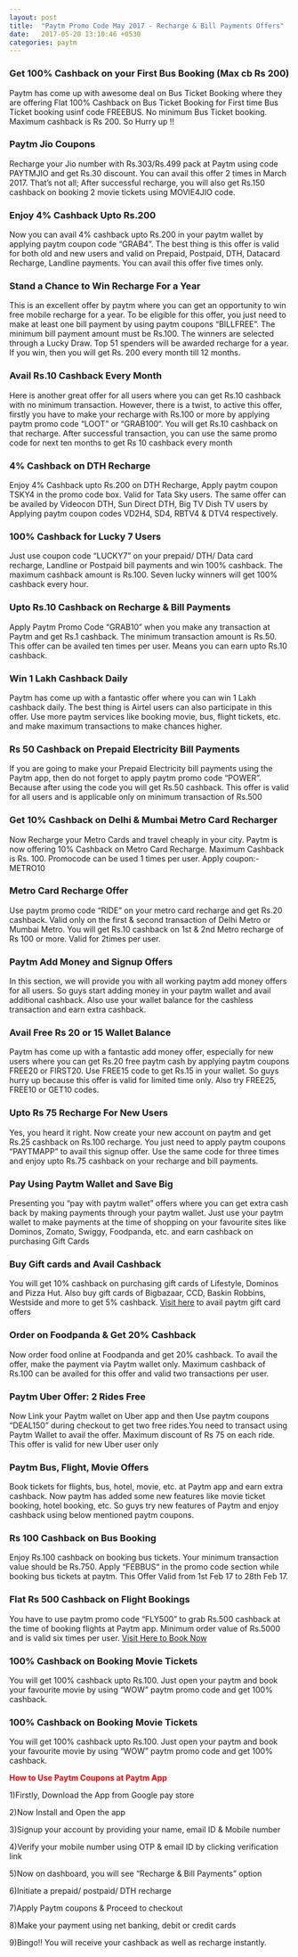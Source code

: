 ```yaml
---
layout: post
title:  "Paytm Promo Code May 2017 - Recharge & Bill Payments Offers"
date:   2017-05-20 13:10:46 +0530
categories: paytm
---
```


<h3>Get 100% Cashback on your First Bus Booking (Max cb Rs 200)</h3>

Paytm has come up with awesome deal on Bus Ticket Booking where they are offering Flat 100% Cashback on Bus Ticket Booking for First time Bus Ticket booking usinf code FREEBUS. No minimum Bus Ticket booking. Maximum cashback is Rs 200. So Hurry up !!

<h3>Paytm Jio Coupons</h3>

Recharge your Jio number with Rs.303/Rs.499 pack at Paytm using code PAYTMJIO and get Rs.30 discount. You can avail this offer 2 times in March 2017. That’s not all; After successful recharge, you will also get Rs.150 cashback on booking 2 movie tickets using MOVIE4JIO code.

<h3>Enjoy 4% Cashback Upto Rs.200</h3>

Now you can avail 4% cashback upto Rs.200 in your paytm wallet by applying paytm coupon code “GRAB4”. The best thing is this offer is valid for both old and new users and valid on Prepaid, Postpaid, DTH, Datacard Recharge, Landline payments. You can avail this offer five times only.

<h3>Stand a Chance to Win Recharge For a Year</h3>

This is an excellent offer by paytm where you can get an opportunity to win free mobile recharge for a year. To be eligible for this offer, you just need to make at least one bill payment by using paytm coupons “BILLFREE”. The minimum bill payment amount must be Rs.100. The winners are selected through a Lucky Draw. Top 51 spenders will be awarded recharge for a year. If you win, then you will get Rs. 200 every month till 12 months.

<h3>Avail Rs.10 Cashback Every Month</h3>

Here is another great offer for all users where you can get Rs.10 cashback with no minimum transaction. However, there is a twist, to active this offer, firstly you have to make your recharge with Rs.100 or more by applying paytm promo code “LOOT” or “GRAB100“. You will get Rs.10 cashback on that recharge. After successful transaction, you can use the same promo code for next ten months to get Rs 10 cashback every month

<h3>4% Cashback on DTH Recharge</h3>

Enjoy 4% Cashback upto Rs.200 on DTH Recharge, Apply paytm coupon TSKY4 in the promo code box. Valid for Tata Sky users. The same offer can be availed by Videocon DTH, Sun Direct DTH, Big TV Dish TV users by Applying paytm coupon codes VD2H4, SD4, RBTV4 & DTV4 respectively.

<h3>100% Cashback for Lucky 7 Users</h3>

Just use coupon code “LUCKY7” on your prepaid/ DTH/ Data card recharge, Landline or Postpaid bill payments and win 100% cashback. The maximum cashback amount is Rs.100. Seven lucky winners will get 100% cashback every hour.

<h3>Upto Rs.10 Cashback on Recharge & Bill Payments</h3>

Apply Paytm Promo Code “GRAB10” when you make any transaction at Paytm and get Rs.1 cashback. The minimum transaction amount is Rs.50. This offer can be availed ten times per user. Means you can earn upto Rs.10 cashback.

<h3>Win 1 Lakh Cashback Daily</h3>

Paytm has come up with a fantastic offer where you can win 1 Lakh cashback daily. The best thing is Airtel users can also participate in this offer. Use more paytm services like booking movie, bus, flight tickets, etc. and make maximum transactions to make chances higher.

<h3>Rs 50 Cashback on Prepaid Electricity Bill Payments</h3>

If you are going to make your Prepaid Electricity bill payments using the Paytm app, then do not forget to apply paytm promo code “POWER”. Because after using the code you will get Rs.50 cashback. This offer is valid for all users and is applicable only on minimum transaction of Rs.500

<h3>Get 10% Cashback on Delhi & Mumbai Metro Card Recharger</h3>

Now Recharge your Metro Cards and travel cheaply in your city. Paytm is now offering 10% Cashback on Metro Card Recharge. Maximum Cashback is Rs. 100. Promocode can be used 1 times per user. Apply coupon:- METRO10

<h3>Metro Card Recharge Offer</h3>

Use paytm promo code “RIDE” on your metro card recharge and get Rs.20 cashback. Valid only on the first & second transaction of Delhi Metro or Mumbai Metro. You will get Rs.10 cashback on 1st & 2nd Metro recharge of Rs 100 or more. Valid for 2times per user.

<h3>Paytm Add Money and Signup Offers</h3>

In this section, we will provide you with all working paytm add money offers for all users. So guys start adding money in your paytm wallet and avail additional cashback. Also use your wallet balance for the cashless transaction and earn extra cashback.

<h3>Avail Free Rs 20 or 15 Wallet Balance</h3>

Paytm has come up with a fantastic add money offer, especially for new users where you can get Rs.20 free paytm cash by applying paytm coupons FREE20 or FIRST20. Use FREE15 code to get Rs.15 in your wallet. So guys hurry up because this offer is valid for limited time only. Also try FREE25, FREE10 or GET10 codes.

<h3>Upto Rs 75 Recharge For New Users</h3>

Yes, you heard it right. Now create your new account on paytm and get Rs.25 cashback on Rs.100 recharge. You just need to apply paytm coupons “PAYTMAPP” to avail this signup offer. Use the same code for three times and enjoy upto Rs.75 cashback on your recharge and bill payments.

<h3>Pay Using Paytm Wallet and Save Big</h3>

Presenting you “pay with paytm wallet” offers where you can get extra cash back by making payments through your paytm wallet. Just use your paytm wallet to make payments at the time of shopping on your favourite sites like Dominos, Zomato, Swiggy, Foodpanda, etc. and earn cashback on purchasing Gift Cards

<h3>Buy Gift cards and Avail Cashback</h3>

You will get 10% cashback on purchasing gift cards of Lifestyle, Dominos and Pizza Hut. Also buy gift cards of Bigbazaar, CCD, Baskin Robbins, Westside and more to get 5% cashback. [Visit here](https://paytm.com/shop/h/gift-cards) to avail paytm gift card offers

<h3>Order on Foodpanda & Get 20% Cashback</h3>

Now order food online at Foodpanda and get 20% cashback. To avail the offer, make the payment via Paytm wallet only. Maximum cashback of Rs.100 can be availed for this offer and valid two transactions per user.

<h3>Paytm Uber Offer: 2 Rides Free</h3>

Now Link your Paytm wallet on Uber app and then Use paytm coupons “DEAL150” during checkout to get two free rides.You need to transact using Paytm Wallet to avail the offer. Maximum discount of Rs 75 on each ride. This offer is valid for new Uber user only

<h3>Paytm Bus, Flight, Movie Offers</h3>

Book tickets for flights, bus, hotel, movie, etc. at Paytm app and earn extra cashback. Now paytm has added some new features like movie ticket booking, hotel booking, etc. So guys try new features of Paytm and enjoy cashback using below mentioned paytm coupons.

<h3>Rs 100 Cashback on Bus Booking</h3>

Enjoy Rs.100 cashback on booking bus tickets. Your minimum transaction value should be Rs.750. Apply “FEBBUS“ in the promo code section while booking bus tickets at paytm. This Offer Valid from 1st Feb 17 to 28th Feb 17.

<h3>Flat Rs 500 Cashback on Flight Bookings</h3>

You have to use paytm promo code “FLY500” to grab Rs.500 cashback at the time of booking flights at Paytm app. Minimum order value of Rs.5000 and is valid six times per user. [Visit Here to Book Now](https://paytm.com/flights)

<h3>100% Cashback on Booking Movie Tickets</h3>

You will get 100% cashback upto Rs.100. Just open your paytm and book your favourite movie by using “WOW” paytm promo code and get 100% cashback.

<h3>100% Cashback on Booking Movie Tickets</h3>

You will get 100% cashback upto Rs.100. Just open your paytm and book your favourite movie by using “WOW” paytm promo code and get 100% cashback.


<span style="color:red"> **How to Use Paytm Coupons at Paytm App** </span>

1)Firstly, Download the App from Google pay store

2)Now Install and Open the app

3)Signup your account by providing your name, email ID & Mobile number

4)Verify your mobile number using OTP & email ID by clicking verification link

5)Now on dashboard, you will see “Recharge & Bill Payments” option

6)Initiate a prepaid/ postpaid/ DTH recharge

7)Apply Paytm coupons & Proceed to checkout

8)Make your payment using net banking, debit or credit cards

9)Bingo!! You will receive your cashback as well as recharge instantly.



